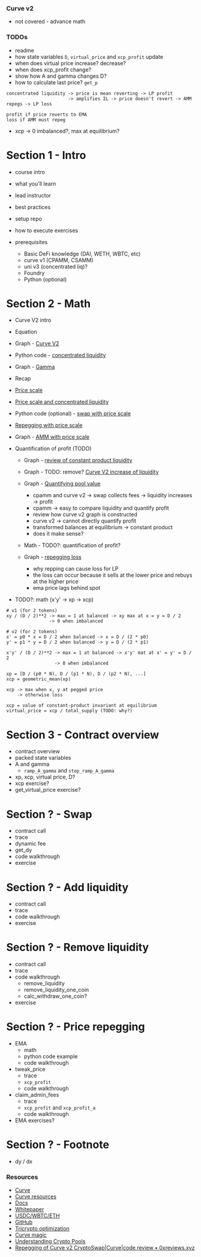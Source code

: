 ### Curve v2

- not covered - advance math

### TODOs

- readme
- how state variables `D`, `virtual_price` and `xcp_profit` update
- when does virtual price increase? decrease?
- when does xcp_profit change?
- show how A and gamma changes D?
- how to calculate last price? `get_p`

```
concentrated liquidity -> price is mean reverting -> LP profit
                       -> amplifies IL -> price doesn't revert -> AMM repegs -> LP loss

profit if price reverts to EMA
loss if AMM must repeg
```

- xcp -> 0 imbalanced?, max at equilibrium?

# Section 1 - Intro

- course intro
- what you'll learn
- lead instructor
- best practices
- setup repo
- how to execute exercises

- prerequisites
  - Basic DeFi knowledge (DAI, WETH, WBTC, etc)
  - curve v1 (CPAMM, CSAMM)
  - uni v3 (concentrated liq)?
  - Foundry
  - Python (optional)

# Section 2 - Math

- Curve V2 intro
- Equation
- Graph - [Curve V2](https://www.desmos.com/calculator/ms7fqtmpxu)
- Python code - [concentrated liquidity](./notebook/amm_dy_dx.ipynb)
- Graph - [Gamma](https://www.desmos.com/3d/3ebvcluqdr)
- Recap
- [Price scale](./excalidraw/amm/curve-v2/curve-v2-price-scale.png)
- [Price scale and concentrated liquidity](./excalidraw/amm/curve-v2/curve-v2-price-scale-amm-eq.pprice-scale.png)
- Python code (optional) - [swap with price scale](./notebook/curve_v2_swap_price_scale.ipynb)
- [Repegging with price scale](./excalidraw/amm/curve-v2/curve-v2-price-scale-repeg.png)
- Graph - [AMM with price scale](https://www.desmos.com/calculator/v0ubb9g4oj)
- Quantification of profit (TODO)

  - Graph - [review of constant product liquidity](https://www.desmos.com/calculator/mg1evrmbdq)
  - Graph - TODO: remove? [Curve V2 increase of liquidity](https://www.desmos.com/calculator/ojeble8ou4)
  - Graph - [Quantifying pool value](https://www.desmos.com/calculator/weg6ff1pgk)

    - cpamm and curve v2 -> swap collects fees -> liquidity increases -> profit
    - cpamm -> easy to compare liquidity and quantify profit
    - review how curve v2 graph is constructed
    - curve v2 -> cannot directly quantify profit
    - transformed balances at equilibrium -> constant product
    - does it make sense?

  - Math - TODO?: quantification of profit?
  - Graph - [repegging loss](https://www.desmos.com/calculator/weg6ff1pgk)
    - why repping can cause loss for LP
    - the loss can occur because it sells at the lower price and rebuys at the higher price
    - ema price lags behind spot

- TODO?: math (x'y' -> xp -> xcp)

```
# v1 (for 2 tokens)
xy / (D / 2)**2 -> max = 1 at balanced -> xy max at x = y = D / 2
                -> 0 when imbalanced

# v2 (for 2 tokens)
x' = p0 * x = D / 2 when balanced -> x = D / (2 * p0)
y' = p1 * y = D / 2 when balanced -> y = D / (2 * p1)

x'y' / (D / 2)**2 -> max = 1 at balanced -> x'y' mat at x' = y' = D / 2
                  -> 0 when imbalanced

xp = [D / (p0 * N), D / (p1 * N), D / (p2 * N), ...]
xcp = geometric_mean(xp)

xcp -> max when x, y at pegged price
    -> otherwise loss

xcp = value of constant-product invariant at equilibrium
virtual_price = xcp / total_supply (TODO: why?)
```

# Section 3 - Contract overview

- contract overview
- packed state variables
- A and gamma
  - `ramp_A_gamma` and `stop_ramp_A_gamma`
- xp, xcp, virtual price, D?
- xcp exercise?
- get_virtual_price exercise?

# Section ? - Swap

- contract call
- trace
- dynamic fee
- get_dy
- code walkthrough
- exercise

# Section ? - Add liquidity

- contract call
- trace
- code walkthrough
- exercise

# Section ? - Remove liquidity

- contract call
- trace
- code walkthrough
  - remove_liquidity
  - remove_liquidity_one_coin
  - calc_withdraw_one_coin?
- exercise

# Section ? - Price repegging

- EMA
  - math
  - python code example
  - code walkthrough
- tweak_price
  - trace
  - `xcp_profit`
  - code walkthrough
- claim_admin_fees
  - trace
  - `xcp_profit` and `xcp_profit_a`
  - code walkthrough
- EMA exercises?

# Section ? - Footnote

- dy / dx

### Resources

- [Curve](https://curve.fi)
- [Curve resources](https://resources.curve.fi/)
- [Docs](https://docs.curve.fi/)
- [Whitepaper](https://resources.curve.fi/pdf/curve-cryptopools.pdf)
- [USDC/WBTC/ETH](https://etherscan.io/address/0x7f86bf177dd4f3494b841a37e810a34dd56c829b)
- [GitHub](https://github.com/curvefi/tricrypto-ng/blob/main/contracts/main/CurveTricryptoOptimizedWETH.vy)
- [Tricrypto optimization](https://github.com/curvefi/tricrypto-ng/blob/extended-readme/docs/tricrypto_optimisation.pdf)
- [Curve magic](https://hackmd.io/@alltold/curve-magic)
- [Understanding Crypto Pools](https://docs.kokonutswap.finance/understanding-crypto-pools)
- [Repegging of Curve v2 CryptoSwap|Curve|code review • 0xreviews.xyz](https://0xreviews.xyz/posts/2022-03-04-Curve-CryptoSwap-repegging)
